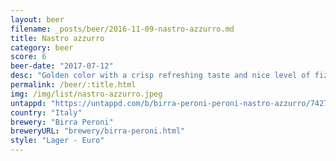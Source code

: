 ```yaml
---
layout: beer
filename: _posts/beer/2016-11-09-nastro-azzurro.md
title: Nastro azzurro
category: beer
score: 6
beer-date: "2017-07-12"
desc: "Golden color with a crisp refreshing taste and nice level of fizz. Great on a hot Italian day. No good once warm"
permalink: /beer/:title.html
img: /img/list/nastro-azzurro.jpeg
untappd: "https://untappd.com/b/birra-peroni-peroni-nastro-azzurro/7427"
country: "Italy"
brewery: "Birra Peroni"
breweryURL: "brewery/birra-peroni.html"
style: "Lager - Euro"
---
```

